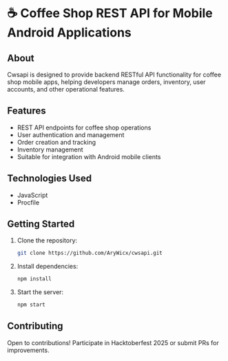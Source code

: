 # ☕️ Coffee Shop REST API for Mobile Android Applications

## About

Cwsapi is designed to provide backend RESTful API functionality for coffee shop mobile apps, helping developers manage orders, inventory, user accounts, and other operational features.

## Features

- REST API endpoints for coffee shop operations
- User authentication and management
- Order creation and tracking
- Inventory management
- Suitable for integration with Android mobile clients

## Technologies Used

- JavaScript
- Procfile

## Getting Started

1. Clone the repository:
   ```bash
   git clone https://github.com/AryWicx/cwsapi.git
   ```
2. Install dependencies:
   ```bash
   npm install
   ```
3. Start the server:
   ```bash
   npm start
   ```

## Contributing

Open to contributions! Participate in Hacktoberfest 2025 or submit PRs for improvements.

